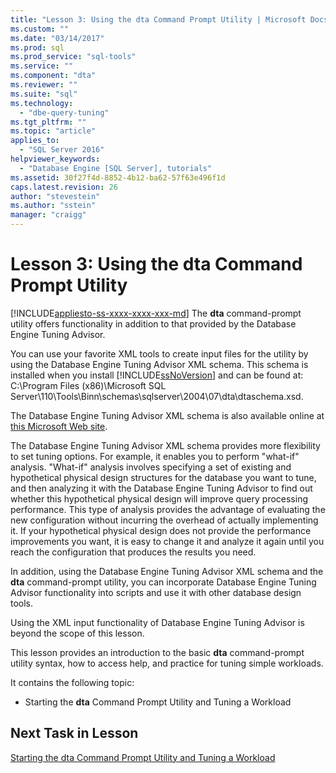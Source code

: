 ```yaml
---
title: "Lesson 3: Using the dta Command Prompt Utility | Microsoft Docs"
ms.custom: ""
ms.date: "03/14/2017"
ms.prod: sql
ms.prod_service: "sql-tools"
ms.service: ""
ms.component: "dta"
ms.reviewer: ""
ms.suite: "sql"
ms.technology: 
  - "dbe-query-tuning"
ms.tgt_pltfrm: ""
ms.topic: "article"
applies_to: 
  - "SQL Server 2016"
helpviewer_keywords: 
  - "Database Engine [SQL Server], tutorials"
ms.assetid: 30f27f4d-8852-4b12-ba62-57f63e496f1d
caps.latest.revision: 26
author: "stevestein"
ms.author: "sstein"
manager: "craigg"
---
```

# Lesson 3: Using the dta Command Prompt Utility
[!INCLUDE[appliesto-ss-xxxx-xxxx-xxx-md](../../includes/appliesto-ss-xxxx-xxxx-xxx-md.md)]
The **dta** command-prompt utility offers functionality in addition to that provided by the Database Engine Tuning Advisor.  
  
You can use your favorite XML tools to create input files for the utility by using the Database Engine Tuning Advisor XML schema. This schema is installed when you install [!INCLUDE[ssNoVersion](../../includes/ssnoversion-md.md)] and can be found at: C:\Program Files (x86)\Microsoft SQL Server\110\Tools\Binn\schemas\sqlserver\2004\07\dta\dtaschema.xsd.  
  
The Database Engine Tuning Advisor XML schema is also available online at [this Microsoft Web site](http://go.microsoft.com/fwlink/?linkid=43100&clcid=0x409).  
  
The Database Engine Tuning Advisor XML schema provides more flexibility to set tuning options. For example, it enables you to perform "what-if" analysis. "What-if" analysis involves specifying a set of existing and hypothetical physical design structures for the database you want to tune, and then analyzing it with the Database Engine Tuning Advisor to find out whether this hypothetical physical design will improve query processing performance. This type of analysis provides the advantage of evaluating the new configuration without incurring the overhead of actually implementing it. If your hypothetical physical design does not provide the performance improvements you want, it is easy to change it and analyze it again until you reach the configuration that produces the results you need.  
  
In addition, using the Database Engine Tuning Advisor XML schema and the **dta** command-prompt utility, you can incorporate Database Engine Tuning Advisor functionality into scripts and use it with other database design tools.  
  
Using the XML input functionality of Database Engine Tuning Advisor is beyond the scope of this lesson.  
  
This lesson provides an introduction to the basic **dta** command-prompt utility syntax, how to access help, and practice for tuning simple workloads.  
  
It contains the following topic:  
  
-   Starting the **dta** Command Prompt Utility and Tuning a Workload  
  
## Next Task in Lesson  
[Starting the dta Command Prompt Utility and Tuning a Workload](../../tools/dta/lesson-3-1-starting-the-dta-command-prompt-utility-and-tuning-a-workload.md)  
  
  
  

